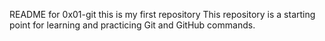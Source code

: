 README for 0x01-git
this is my first repository
This repository is a starting point for learning and practicing Git and GitHub commands.
